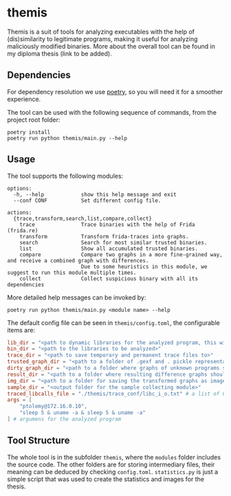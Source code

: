 # themis
Themis is a suit of tools for analyzing executables with the help of (dis)similarity to legitimate programs, making it useful for analyzing maliciously modified binaries. More about the overall tool can be found in my diploma thesis (link to be added).

## Dependencies
For dependency resolution we use [poetry](https://python-poetry.org), so you will need it for a smoother experience.

The tool can be used with the following sequence of commands, from the project root folder:
```
poetry install
poetry run python themis/main.py --help
```

## Usage
The tool supports the following modules:
```
options:
  -h, --help            show this help message and exit
  --conf CONF           Set different config file.

actions:
  {trace,transform,search,list,compare,collect}
    trace               Trace binaries with the help of Frida (frida.re)
    transform           Transform frida-traces into graphs.
    search              Search for most similar trusted binaries.
    list                Show all accumulated trusted binaries.
    compare             Compare two graphs in a more fine-grained way, and receive a combined graph with differences.
                        Due to some heuristics in this module, we suggest to run this module multiple times.
    collect             Collect suspicious binary with all its dependencies
```

More detailed help messages can be invoked by:
```
poetry run python themis/main.py <module name> --help
``` 

The default config file can be seen in `themis/config.toml`, the configurable items are:

```toml
lib_dir = "<path to dynamic libraries for the analyzed program, this will be used with LD_LIBRARY_PATH>" 
bin_dir = "<path to the libraries to be analyzed>"
trace_dir = "<path to save temporary and permanent trace files to>"
trusted_graph_dir = "<path to a folder of .gexf and . pickle representation of networkx graphs to be used as the database of legitimate programs>"
dirty_graph_dir = "<path to a folder where graphs of unknown programs should be saved and fetched from>"
result_dir = "<path to a folder where resulting difference graphs should be saved, for images it should have a subfolder named 'img'>"
img_dir = "<path to a folder for saving the transformed graphs as images>"
sample_dir = "<output folder for the sample collecting module>"
traced_libcalls_file = "./themis/trace_conf/libc_i_o.txt" # a list of OS API calls to trace
args = [
    "ptolemy@172.16.0.10",
    "sleep 5 & uname -a & sleep 5 & uname -a"
] # argumens for the analyzed program
```

## Tool Structure
The whole tool is in the subfolder `themis`, where the `modules` folder includes the source code. The other folders are for storing intermediary files, their meaning can be deduced by checking `config.toml`.
`statistics.py` is just a simple script that was used to create the statistics and images for the thesis.


